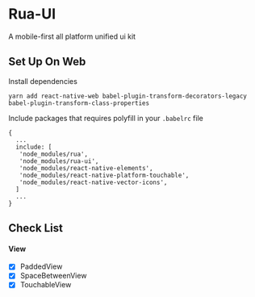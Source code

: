 # Rua-UI
A mobile-first all platform unified ui kit

## Set Up On Web
Install dependencies
```
yarn add react-native-web babel-plugin-transform-decorators-legacy babel-plugin-transform-class-properties
```

Include packages that requires polyfill in your `.babelrc` file
```
{
  ...
  include: [
   'node_modules/rua',
   'node_modules/rua-ui',
   'node_modules/react-native-elements',
   'node_modules/react-native-platform-touchable',
   'node_modules/react-native-vector-icons',
  ]
  ...
}
```

## Check List

#### View
- [x] PaddedView
- [x] SpaceBetweenView
- [x] TouchableView